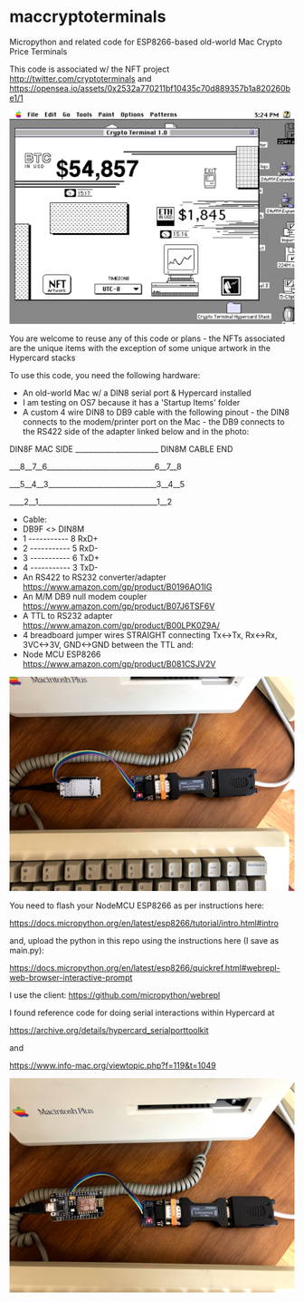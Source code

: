# maccryptoterminals
Micropython and related code for ESP8266-based old-world Mac Crypto Price Terminals

This code is associated w/ the NFT project http://twitter.com/cryptoterminals and https://opensea.io/assets/0x2532a770211bf10435c70d889357b1a820260be1/1

![Mac Crypto Terminal](https://github.com/cryptoterminals/maccryptoterminals/blob/main/Screenshot_2021-03-09_15-25-08.png?raw=true)

You are welcome to reuse any of this code or plans - the NFTs associated are the unique items with the exception of some unique artwork in the Hypercard stacks

To use this code, you need the following hardware:

* An old-world Mac w/ a DIN8 serial port & Hypercard installed
* I am testing on OS7 because it has a 'Startup Items' folder
* A custom 4 wire DIN8 to DB9 cable with the following pinout - the DIN8 connects to the modem/printer port on the Mac - the DB9 connects to the RS422 side of the adapter linked below and in the photo:

 DIN8F MAC SIDE _______________________ DIN8M CABLE END
 
 ___8__7__6______________________________6__7__8
 
 ___5__4__3______________________________3__4__5
 
 ____2__1_________________________________1__2
 
  * Cable:
  * DB9F   <>    DIN8M                         
  * 1 ----------- 8 RxD+                          
  * 2 ----------- 5 RxD-                          
  * 3 ----------- 6 TxD+                          
  * 4 ----------- 3 TxD-
* An RS422 to RS232 converter/adapter https://www.amazon.com/gp/product/B0196AO1IG
* An M/M DB9 null modem coupler https://www.amazon.com/gp/product/B07J6TSF6V
* A TTL to RS232 adapter https://www.amazon.com/gp/product/B00LPK0Z9A/
* 4 breadboard jumper wires STRAIGHT connecting Tx<->Tx, Rx<->Rx, 3VC<->3V, GND<->GND between the TTL and:
* Node MCU ESP8266 https://www.amazon.com/gp/product/B081CSJV2V


![cable chain](https://github.com/cryptoterminals/maccryptoterminals/blob/main/IMG_7368.jpg?raw=true)


You need to flash your NodeMCU ESP8266 as per instructions here:

https://docs.micropython.org/en/latest/esp8266/tutorial/intro.html#intro

and, upload the python in this repo using the instructions here (I save as main.py):

https://docs.micropython.org/en/latest/esp8266/quickref.html#webrepl-web-browser-interactive-prompt

I use the client: https://github.com/micropython/webrepl

I found reference code for doing serial interactions within Hypercard at 

https://archive.org/details/hypercard_serialporttoolkit

and

https://www.info-mac.org/viewtopic.php?f=119&t=1049

![cable chain2](https://github.com/cryptoterminals/maccryptoterminals/blob/main/IMG_7369.jpg?raw=true)
